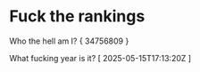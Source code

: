 # Fuck the rankings

Who the hell am I?
{ 34756809 }

What fucking year is it?
[ 2025-05-15T17:13:20Z ]
